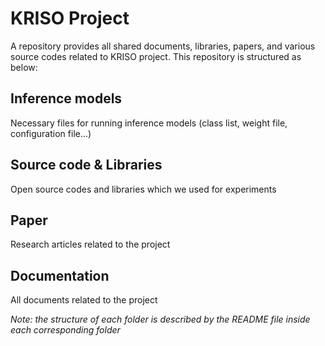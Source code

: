 # KRISO Project
A repository provides all shared documents, libraries, papers, and various source codes related to KRISO project.
This repository is structured as below:
## Inference models
Necessary files for running inference models (class list, weight file, configuration file...)
## Source code & Libraries
Open source codes and libraries which we used for experiments
## Paper
Research articles related to the project
## Documentation
All documents related to the project

*Note: the structure of each folder is described by the README file inside each corresponding folder* 
